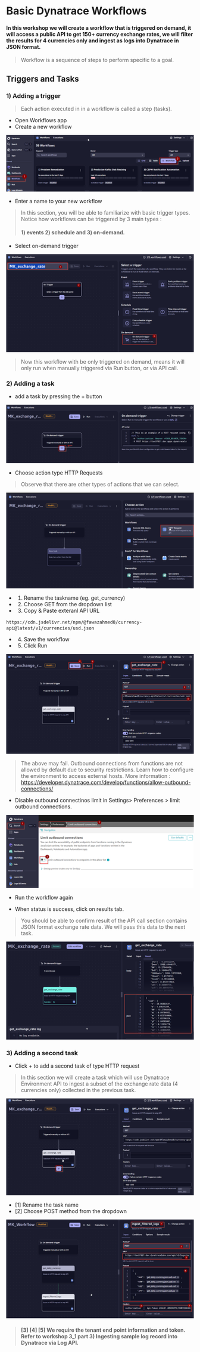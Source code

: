 # Basic Dynatrace Workflows

#### In this workshop we will create a workflow that is triggered on demand, it will access a public API to get 150+ currency exchange rates, we will filter the results for 4 currencies only and ingest as logs into Dynatrace in JSON format. 

> Workflow is a sequence of steps to perform specific to a goal.

## Triggers and Tasks

### 1) Adding a trigger

> Each action executed in in a workflow is called a step (tasks).


- Open Workflows app
- Create a new workflow

!["workflow"](https://github.com/hakansuku/D1APACTraining/blob/main/images/WORKFLOWS/workflowsapp.png?raw=true)

 - Enter a name to your new workflow 

>  In this section, you will be able to familiarize with basic trigger types.  Notice how workflows can be triggered by 3 main types :
> #### 1) events 2) schedule and 3) on-demand.



 - Select on-demand trigger 

!["entername"](https://github.com/hakansuku/D1APACTraining/blob/main/images/WORKFLOWS/ondemandtrigger.png?raw=true)
> Now this workflow with be only triggered on demand, means it will only run when manually triggered via Run button, or via API call. 

### 2) Adding a task
- add a task by pressing the + button

!["add task"](https://github.com/hakansuku/D1APACTraining/blob/main/images/WORKFLOWS/createaction.png?raw=true)

- Choose action type HTTP Requests
  
> Observe that there are other types of actions that we can select.

!["add task"](https://github.com/hakansuku/D1APACTraining/blob/main/images/WORKFLOWS/HTTPRequest1.png?raw=true)

- 1) Rename the taskname  (eg. get_currency)
- 2) Choose GET from the dropdown list
- 3) Copy & Paste exteranl API URL 
```
https://cdn.jsdelivr.net/npm/@fawazahmed0/currency-api@latest/v1/currencies/usd.json
```
- 4) Save the workflow
- 5) Click Run

!["getexchange"](https://github.com/hakansuku/D1APACTraining/blob/main/images/WORKFLOWS/getexchangerate.png?raw=true)

> The above may fail.  Outbound connections from functions are not allowed by default due to security restrictions. Learn how to configure the environment to access external hosts. More information : https://developer.dynatrace.com/develop/functions/allow-outbound-connections/

- Disable outbound connectinos limit in Settings> Preferences > limit outbound connections. 

![](https://github.com/hakansuku/D1APACTraining/blob/main/images/WORKFLOWS/limitoutbound.png?raw=true)

-  Run the workflow again

- When status is success, click on results tab.

> You should be able to confirm result of the API call section contains JSON format exchange rate data.  We will pass this data to the next task.

![](https://github.com/hakansuku/D1APACTraining/blob/main/images/WORKFLOWS/jsonresult.png?raw=true)

### 3) Adding a second task

- Click + to add a second task of type HTTP request

> In this section we will create a task which will use Dynatrace Environment API to ingest a subset of the exchange rate data (4 currencies only) collected in the previous task.

![](https://github.com/hakansuku/D1APACTraining/blob/main/images/WORKFLOWS/secondtask.png?raw=true)

- [1] Rename the task name
- [2] Choose POST method from the dropdown
  
![](https://github.com/hakansuku/D1APACTraining/blob/main/images/WORKFLOWS/ingest_logs.png?raw=true)

> #### [3] [4] [5] We require the tenant end point information and token. Refer to workshop 3_1 part 3) Ingesting sample log record into Dynatrace via Log API.

![]()




